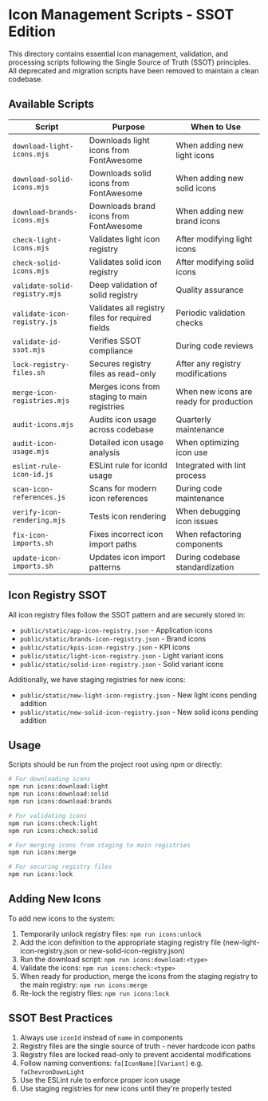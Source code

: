 # Icon Management Scripts - SSOT Edition

This directory contains essential icon management, validation, and processing scripts following the Single Source of Truth (SSOT) principles. All deprecated and migration scripts have been removed to maintain a clean codebase.

## Available Scripts

| Script                        | Purpose                                          | When to Use                             |
| ----------------------------- | ------------------------------------------------ | --------------------------------------- |
| `download-light-icons.mjs`    | Downloads light icons from FontAwesome           | When adding new light icons             |
| `download-solid-icons.mjs`    | Downloads solid icons from FontAwesome           | When adding new solid icons             |
| `download-brands-icons.mjs`   | Downloads brand icons from FontAwesome           | When adding new brand icons             |
| `check-light-icons.mjs`       | Validates light icon registry                    | After modifying light icons             |
| `check-solid-icons.mjs`       | Validates solid icon registry                    | After modifying solid icons             |
| `validate-solid-registry.mjs` | Deep validation of solid registry                | Quality assurance                       |
| `validate-icon-registry.js`   | Validates all registry files for required fields | Periodic validation checks              |
| `validate-id-ssot.mjs`        | Verifies SSOT compliance                         | During code reviews                     |
| `lock-registry-files.sh`      | Secures registry files as read-only              | After any registry modifications        |
| `merge-icon-registries.mjs`   | Merges icons from staging to main registries     | When new icons are ready for production |
| `audit-icons.mjs`             | Audits icon usage across codebase                | Quarterly maintenance                   |
| `audit-icon-usage.mjs`        | Detailed icon usage analysis                     | When optimizing icon use                |
| `eslint-rule-icon-id.js`      | ESLint rule for iconId usage                     | Integrated with lint process            |
| `scan-icon-references.js`     | Scans for modern icon references                 | During code maintenance                 |
| `verify-icon-rendering.mjs`   | Tests icon rendering                             | When debugging icon issues              |
| `fix-icon-imports.sh`         | Fixes incorrect icon import paths                | When refactoring components             |
| `update-icon-imports.sh`      | Updates icon import patterns                     | During codebase standardization         |

## Icon Registry SSOT

All icon registry files follow the SSOT pattern and are securely stored in:

- `public/static/app-icon-registry.json` - Application icons
- `public/static/brands-icon-registry.json` - Brand icons
- `public/static/kpis-icon-registry.json` - KPI icons
- `public/static/light-icon-registry.json` - Light variant icons
- `public/static/solid-icon-registry.json` - Solid variant icons

Additionally, we have staging registries for new icons:

- `public/static/new-light-icon-registry.json` - New light icons pending addition
- `public/static/new-solid-icon-registry.json` - New solid icons pending addition

## Usage

Scripts should be run from the project root using npm or directly:

```bash
# For downloading icons
npm run icons:download:light
npm run icons:download:solid
npm run icons:download:brands

# For validating icons
npm run icons:check:light
npm run icons:check:solid

# For merging icons from staging to main registries
npm run icons:merge

# For securing registry files
npm run icons:lock
```

## Adding New Icons

To add new icons to the system:

1. Temporarily unlock registry files: `npm run icons:unlock`
2. Add the icon definition to the appropriate staging registry file (new-light-icon-registry.json or new-solid-icon-registry.json)
3. Run the download script: `npm run icons:download:<type>`
4. Validate the icons: `npm run icons:check:<type>`
5. When ready for production, merge the icons from the staging registry to the main registry: `npm run icons:merge`
6. Re-lock the registry files: `npm run icons:lock`

## SSOT Best Practices

1. Always use `iconId` instead of `name` in components
2. Registry files are the single source of truth - never hardcode icon paths
3. Registry files are locked read-only to prevent accidental modifications
4. Follow naming conventions: `fa[IconName][Variant]` e.g. `faChevronDownLight`
5. Use the ESLint rule to enforce proper icon usage
6. Use staging registries for new icons until they're properly tested
